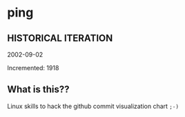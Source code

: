 # ping

## HISTORICAL ITERATION
2002-09-02

Incremented: 1918

## What is this?? 
Linux skills to hack the github commit visualization chart `;-)`
